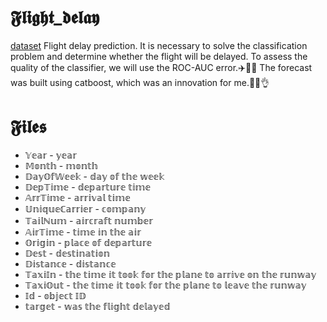 # 𝕱𝖑𝖎𝖌𝖍𝖙_𝖉𝖊𝖑𝖆𝖞
[dataset](https://drive.google.com/file/d/1homJRflM2muUaGl3q0qf1cWhTIlsE52d/view?usp=sharing)
Flight delay prediction. It is necessary to solve the classification problem and determine whether the flight will be delayed. To assess the quality of the classifier, we will use the ROC-AUC error.✈️🛫🛬
The forecast was built using catboost, which was an innovation for me.🕵️‍♂️👌
# 𝕱𝖎𝖑𝖊𝖘
- 𝕐𝕖𝕒𝕣 - 𝕪𝕖𝕒𝕣
- 𝕄𝕠𝕟𝕥𝕙 - 𝕞𝕠𝕟𝕥𝕙
- 𝔻𝕒𝕪𝕆𝕗𝕎𝕖𝕖𝕜 - 𝕕𝕒𝕪 𝕠𝕗 𝕥𝕙𝕖 𝕨𝕖𝕖𝕜
- 𝔻𝕖𝕡𝕋𝕚𝕞𝕖 - 𝕕𝕖𝕡𝕒𝕣𝕥𝕦𝕣𝕖 𝕥𝕚𝕞𝕖
- 𝔸𝕣𝕣𝕋𝕚𝕞𝕖 - 𝕒𝕣𝕣𝕚𝕧𝕒𝕝 𝕥𝕚𝕞𝕖
- 𝕌𝕟𝕚𝕢𝕦𝕖ℂ𝕒𝕣𝕣𝕚𝕖𝕣 - 𝕔𝕠𝕞𝕡𝕒𝕟𝕪
- 𝕋𝕒𝕚𝕝ℕ𝕦𝕞 - 𝕒𝕚𝕣𝕔𝕣𝕒𝕗𝕥 𝕟𝕦𝕞𝕓𝕖𝕣
- 𝔸𝕚𝕣𝕋𝕚𝕞𝕖 - 𝕥𝕚𝕞𝕖 𝕚𝕟 𝕥𝕙𝕖 𝕒𝕚𝕣
- 𝕆𝕣𝕚𝕘𝕚𝕟 - 𝕡𝕝𝕒𝕔𝕖 𝕠𝕗 𝕕𝕖𝕡𝕒𝕣𝕥𝕦𝕣𝕖
- 𝔻𝕖𝕤𝕥 - 𝕕𝕖𝕤𝕥𝕚𝕟𝕒𝕥𝕚𝕠𝕟
- 𝔻𝕚𝕤𝕥𝕒𝕟𝕔𝕖 - 𝕕𝕚𝕤𝕥𝕒𝕟𝕔𝕖
- 𝕋𝕒𝕩𝕚𝕀𝕟 - 𝕥𝕙𝕖 𝕥𝕚𝕞𝕖 𝕚𝕥 𝕥𝕠𝕠𝕜 𝕗𝕠𝕣 𝕥𝕙𝕖 𝕡𝕝𝕒𝕟𝕖 𝕥𝕠 𝕒𝕣𝕣𝕚𝕧𝕖 𝕠𝕟 𝕥𝕙𝕖 𝕣𝕦𝕟𝕨𝕒𝕪
- 𝕋𝕒𝕩𝕚𝕆𝕦𝕥 - 𝕥𝕙𝕖 𝕥𝕚𝕞𝕖 𝕚𝕥 𝕥𝕠𝕠𝕜 𝕗𝕠𝕣 𝕥𝕙𝕖 𝕡𝕝𝕒𝕟𝕖 𝕥𝕠 𝕝𝕖𝕒𝕧𝕖 𝕥𝕙𝕖 𝕣𝕦𝕟𝕨𝕒𝕪
- 𝕀𝕕 - 𝕠𝕓𝕛𝕖𝕔𝕥 𝕀𝔻
- 𝕥𝕒𝕣𝕘𝕖𝕥 - 𝕨𝕒𝕤 𝕥𝕙𝕖 𝕗𝕝𝕚𝕘𝕙𝕥 𝕕𝕖𝕝𝕒𝕪𝕖𝕕

